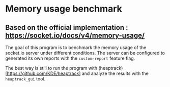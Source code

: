 # Memory usage benchmark
## Based on the official implementation : https://socket.io/docs/v4/memory-usage/

The goal of this program is to benchmark the memory usage of the socket.io server under different conditions.
The server can be configured to generated its own reports with the `custom-report` feature flag.

The best way is still to run the program with (heaptrack)[https://github.com/KDE/heaptrack] and analyze the results with the `heaptrack_gui` tool.